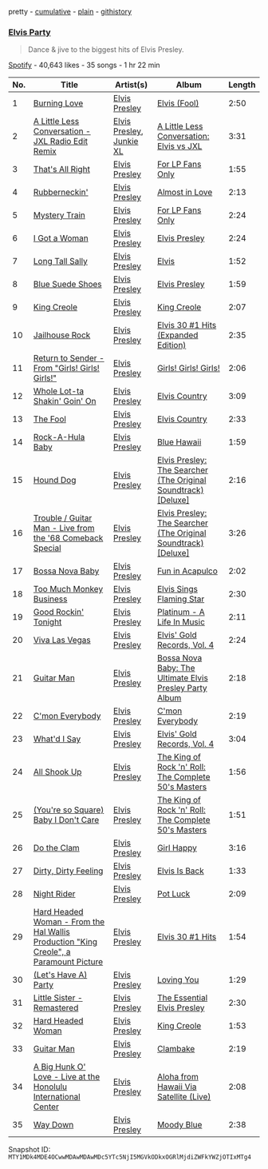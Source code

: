 pretty - [cumulative](/playlists/cumulative/37i9dQZF1DWVL7BvDWdNBe.md) - [plain](/playlists/plain/37i9dQZF1DWVL7BvDWdNBe) - [githistory](https://github.githistory.xyz/mackorone/spotify-playlist-archive/blob/main/playlists/plain/37i9dQZF1DWVL7BvDWdNBe)

### [Elvis Party](https://open.spotify.com/playlist/37i9dQZF1DWVL7BvDWdNBe)

> Dance & jive to the biggest hits of Elvis Presley.

[Spotify](https://open.spotify.com/user/spotify) - 40,643 likes - 35 songs - 1 hr 22 min

| No. | Title | Artist(s) | Album | Length |
|---|---|---|---|---|
| 1 | [Burning Love](https://open.spotify.com/track/7zMUCLm1TN9o9JlLISztxO) | [Elvis Presley](https://open.spotify.com/artist/43ZHCT0cAZBISjO8DG9PnE) | [Elvis \(Fool\)](https://open.spotify.com/album/3gpHiNAmT5oXVxe6ewTGuN) | 2:50 |
| 2 | [A Little Less Conversation \- JXL Radio Edit Remix](https://open.spotify.com/track/4rr0gWiMrF4sOIefs3IEvZ) | [Elvis Presley](https://open.spotify.com/artist/43ZHCT0cAZBISjO8DG9PnE), [Junkie XL](https://open.spotify.com/artist/5svDnd8joFhbpbA3Ar0CfN) | [A Little Less Conversation: Elvis vs JXL](https://open.spotify.com/album/3nZRriUOOM8Gvv3ox8ybn1) | 3:31 |
| 3 | [That's All Right](https://open.spotify.com/track/0tHcXWIYt99GY8BONrPIfA) | [Elvis Presley](https://open.spotify.com/artist/43ZHCT0cAZBISjO8DG9PnE) | [For LP Fans Only](https://open.spotify.com/album/1NVsMlJgD5GHf0CT1IewbU) | 1:55 |
| 4 | [Rubberneckin'](https://open.spotify.com/track/4cXnUi6qulwgj0fLSu0VYE) | [Elvis Presley](https://open.spotify.com/artist/43ZHCT0cAZBISjO8DG9PnE) | [Almost in Love](https://open.spotify.com/album/37RnDHLg68pu4owUWJYmMt) | 2:13 |
| 5 | [Mystery Train](https://open.spotify.com/track/0GvhHQbWSnGltjl0je61dI) | [Elvis Presley](https://open.spotify.com/artist/43ZHCT0cAZBISjO8DG9PnE) | [For LP Fans Only](https://open.spotify.com/album/1NVsMlJgD5GHf0CT1IewbU) | 2:24 |
| 6 | [I Got a Woman](https://open.spotify.com/track/2aAYLg4QVTOBVsP72lAyzE) | [Elvis Presley](https://open.spotify.com/artist/43ZHCT0cAZBISjO8DG9PnE) | [Elvis Presley](https://open.spotify.com/album/7GXP5OhYyPVLmcVfO9Iqin) | 2:24 |
| 7 | [Long Tall Sally](https://open.spotify.com/track/0hBPeqE8QSHKUFTb8XigQ6) | [Elvis Presley](https://open.spotify.com/artist/43ZHCT0cAZBISjO8DG9PnE) | [Elvis](https://open.spotify.com/album/4BxOdLUpWYFL0mfdYiukyQ) | 1:52 |
| 8 | [Blue Suede Shoes](https://open.spotify.com/track/47gmoUrZV3w20JAnQOZMcO) | [Elvis Presley](https://open.spotify.com/artist/43ZHCT0cAZBISjO8DG9PnE) | [Elvis Presley](https://open.spotify.com/album/7GXP5OhYyPVLmcVfO9Iqin) | 1:59 |
| 9 | [King Creole](https://open.spotify.com/track/5PK7WXObjGgZrtGOo5FBTW) | [Elvis Presley](https://open.spotify.com/artist/43ZHCT0cAZBISjO8DG9PnE) | [King Creole](https://open.spotify.com/album/7hdMmwpZmRf8efyh7G2pOl) | 2:07 |
| 10 | [Jailhouse Rock](https://open.spotify.com/track/3bLuiLSi7aYHTSABCQxdbb) | [Elvis Presley](https://open.spotify.com/artist/43ZHCT0cAZBISjO8DG9PnE) | [Elvis 30 \#1 Hits \(Expanded Edition\)](https://open.spotify.com/album/0uJJdEZ8sRLNPoKEkjvqTD) | 2:35 |
| 11 | [Return to Sender \- From "Girls! Girls! Girls!"](https://open.spotify.com/track/3uwIoa2emQILz6BmH6MtiW) | [Elvis Presley](https://open.spotify.com/artist/43ZHCT0cAZBISjO8DG9PnE) | [Girls! Girls! Girls!](https://open.spotify.com/album/6wH0jlf2q1yCprUO5XWSdz) | 2:06 |
| 12 | [Whole Lot\-ta Shakin' Goin' On](https://open.spotify.com/track/5T5FNYlrlkGC0Gjhqpj9qq) | [Elvis Presley](https://open.spotify.com/artist/43ZHCT0cAZBISjO8DG9PnE) | [Elvis Country](https://open.spotify.com/album/5nFIESxbIeBxoREzNMzzbN) | 3:09 |
| 13 | [The Fool](https://open.spotify.com/track/67YCIYsiNG8iEd3AGCgR86) | [Elvis Presley](https://open.spotify.com/artist/43ZHCT0cAZBISjO8DG9PnE) | [Elvis Country](https://open.spotify.com/album/5nFIESxbIeBxoREzNMzzbN) | 2:33 |
| 14 | [Rock\-A\-Hula Baby](https://open.spotify.com/track/65ndJdPZmiV8egz8h3kPuf) | [Elvis Presley](https://open.spotify.com/artist/43ZHCT0cAZBISjO8DG9PnE) | [Blue Hawaii](https://open.spotify.com/album/7xe8VI48TxUpU1IIo0RfGi) | 1:59 |
| 15 | [Hound Dog](https://open.spotify.com/track/12P1E4R3CIlqgiJju079Nn) | [Elvis Presley](https://open.spotify.com/artist/43ZHCT0cAZBISjO8DG9PnE) | [Elvis Presley: The Searcher \(The Original Soundtrack\) \[Deluxe\]](https://open.spotify.com/album/2ZxjVJSCfp2JYiN2Vrd7k6) | 2:16 |
| 16 | [Trouble / Guitar Man \- Live from the '68 Comeback Special](https://open.spotify.com/track/6fAOkcjttStpog7jfnVO1F) | [Elvis Presley](https://open.spotify.com/artist/43ZHCT0cAZBISjO8DG9PnE) | [Elvis Presley: The Searcher \(The Original Soundtrack\) \[Deluxe\]](https://open.spotify.com/album/2ZxjVJSCfp2JYiN2Vrd7k6) | 3:26 |
| 17 | [Bossa Nova Baby](https://open.spotify.com/track/22Z6ClJxSRovjPiswfCg3V) | [Elvis Presley](https://open.spotify.com/artist/43ZHCT0cAZBISjO8DG9PnE) | [Fun in Acapulco](https://open.spotify.com/album/6HKnyw3DYCaD1wdmzez463) | 2:02 |
| 18 | [Too Much Monkey Business](https://open.spotify.com/track/7cHRosCDDl7qhHxkSpcTtH) | [Elvis Presley](https://open.spotify.com/artist/43ZHCT0cAZBISjO8DG9PnE) | [Elvis Sings Flaming Star](https://open.spotify.com/album/3xHHQWEtennMsfZ65t9Brv) | 2:30 |
| 19 | [Good Rockin' Tonight](https://open.spotify.com/track/5yZQXR98v0kvhYQ7Adn8PK) | [Elvis Presley](https://open.spotify.com/artist/43ZHCT0cAZBISjO8DG9PnE) | [Platinum \- A Life In Music](https://open.spotify.com/album/0gv5aiVS1WBUZOKeb7YawE) | 2:11 |
| 20 | [Viva Las Vegas](https://open.spotify.com/track/5Q7ayTarb9Tpmkik5cVMug) | [Elvis Presley](https://open.spotify.com/artist/43ZHCT0cAZBISjO8DG9PnE) | [Elvis' Gold Records, Vol\. 4](https://open.spotify.com/album/3ufobt4J5vaT3z7lgUub6a) | 2:24 |
| 21 | [Guitar Man](https://open.spotify.com/track/7Lvjsltj3TcAJLaTVTWHwO) | [Elvis Presley](https://open.spotify.com/artist/43ZHCT0cAZBISjO8DG9PnE) | [Bossa Nova Baby: The Ultimate Elvis Presley Party Album](https://open.spotify.com/album/4RaW2vsKwtP8AxXVAgZyZN) | 2:18 |
| 22 | [C'mon Everybody](https://open.spotify.com/track/2BcMIA1oRqG7tDbSEPBCtt) | [Elvis Presley](https://open.spotify.com/artist/43ZHCT0cAZBISjO8DG9PnE) | [C'mon Everybody](https://open.spotify.com/album/1qEWLQtbtSfa051tA3jJQ5) | 2:19 |
| 23 | [What'd I Say](https://open.spotify.com/track/56ITw7Hcxby8965K67uTRt) | [Elvis Presley](https://open.spotify.com/artist/43ZHCT0cAZBISjO8DG9PnE) | [Elvis' Gold Records, Vol\. 4](https://open.spotify.com/album/3ufobt4J5vaT3z7lgUub6a) | 3:04 |
| 24 | [All Shook Up](https://open.spotify.com/track/5YMWIzZvipEXsmUbGQ922n) | [Elvis Presley](https://open.spotify.com/artist/43ZHCT0cAZBISjO8DG9PnE) | [The King of Rock 'n' Roll: The Complete 50's Masters](https://open.spotify.com/album/7xTRLTNmw8geW9MXaDfyqI) | 1:56 |
| 25 | [\(You're so Square\) Baby I Don't Care](https://open.spotify.com/track/3m13RHomlb7xk5DffFeh4r) | [Elvis Presley](https://open.spotify.com/artist/43ZHCT0cAZBISjO8DG9PnE) | [The King of Rock 'n' Roll: The Complete 50's Masters](https://open.spotify.com/album/7xTRLTNmw8geW9MXaDfyqI) | 1:51 |
| 26 | [Do the Clam](https://open.spotify.com/track/2DdtOIqWNDcrPEDAJv0VFe) | [Elvis Presley](https://open.spotify.com/artist/43ZHCT0cAZBISjO8DG9PnE) | [Girl Happy](https://open.spotify.com/album/4z27tEwwMNEILdVX1Sy40L) | 3:16 |
| 27 | [Dirty, Dirty Feeling](https://open.spotify.com/track/1R9uNg9F6WINW53YMwG3GP) | [Elvis Presley](https://open.spotify.com/artist/43ZHCT0cAZBISjO8DG9PnE) | [Elvis Is Back](https://open.spotify.com/album/2SBAAtgdyjgfTO1UMHnza1) | 1:33 |
| 28 | [Night Rider](https://open.spotify.com/track/0hlHjhUWHktdSA42gf4NUX) | [Elvis Presley](https://open.spotify.com/artist/43ZHCT0cAZBISjO8DG9PnE) | [Pot Luck](https://open.spotify.com/album/2g4kvBYEZoUaO5rMmR4CJI) | 2:09 |
| 29 | [Hard Headed Woman \- From the Hal Wallis Production "King Creole", a Paramount Picture](https://open.spotify.com/track/2DG7sOMQthZCGxHbqNWzz0) | [Elvis Presley](https://open.spotify.com/artist/43ZHCT0cAZBISjO8DG9PnE) | [Elvis 30 \#1 Hits](https://open.spotify.com/album/0QVoYzGd1p8Z3ohEaM0lsc) | 1:54 |
| 30 | [\(Let's Have A\) Party](https://open.spotify.com/track/139AsM1OAu63s4zbZ00tFq) | [Elvis Presley](https://open.spotify.com/artist/43ZHCT0cAZBISjO8DG9PnE) | [Loving You](https://open.spotify.com/album/7KZSeiE569txmIxoNBQLS2) | 1:29 |
| 31 | [Little Sister \- Remastered](https://open.spotify.com/track/3Wc4tanbT3laxY3dweuOib) | [Elvis Presley](https://open.spotify.com/artist/43ZHCT0cAZBISjO8DG9PnE) | [The Essential Elvis Presley](https://open.spotify.com/album/3X3rFfVKCW58sKMO0UXkwO) | 2:30 |
| 32 | [Hard Headed Woman](https://open.spotify.com/track/32CVurlBxtEYQlDm3yzCLl) | [Elvis Presley](https://open.spotify.com/artist/43ZHCT0cAZBISjO8DG9PnE) | [King Creole](https://open.spotify.com/album/7hdMmwpZmRf8efyh7G2pOl) | 1:53 |
| 33 | [Guitar Man](https://open.spotify.com/track/7momNWKOObWP1nBE1BNirA) | [Elvis Presley](https://open.spotify.com/artist/43ZHCT0cAZBISjO8DG9PnE) | [Clambake](https://open.spotify.com/album/6rgQTKAl5UXrWhPUKuIGFN) | 2:19 |
| 34 | [A Big Hunk O' Love \- Live at the Honolulu International Center](https://open.spotify.com/track/3GI4aSJU8HrTM6msYXz1MT) | [Elvis Presley](https://open.spotify.com/artist/43ZHCT0cAZBISjO8DG9PnE) | [Aloha from Hawaii Via Satellite \(Live\)](https://open.spotify.com/album/6AUihdKWdT5evm91G7wirB) | 2:08 |
| 35 | [Way Down](https://open.spotify.com/track/0JnEaldTC6IFyUGOqppFdG) | [Elvis Presley](https://open.spotify.com/artist/43ZHCT0cAZBISjO8DG9PnE) | [Moody Blue](https://open.spotify.com/album/08bROKoMarHS0jRzZOEv08) | 2:38 |

Snapshot ID: `MTY1MDk4MDE4OCwwMDAwMDAwMDc5YTc5NjI5MGVkODkxOGRlMjdiZWFkYWZjOTIxMTg4`
